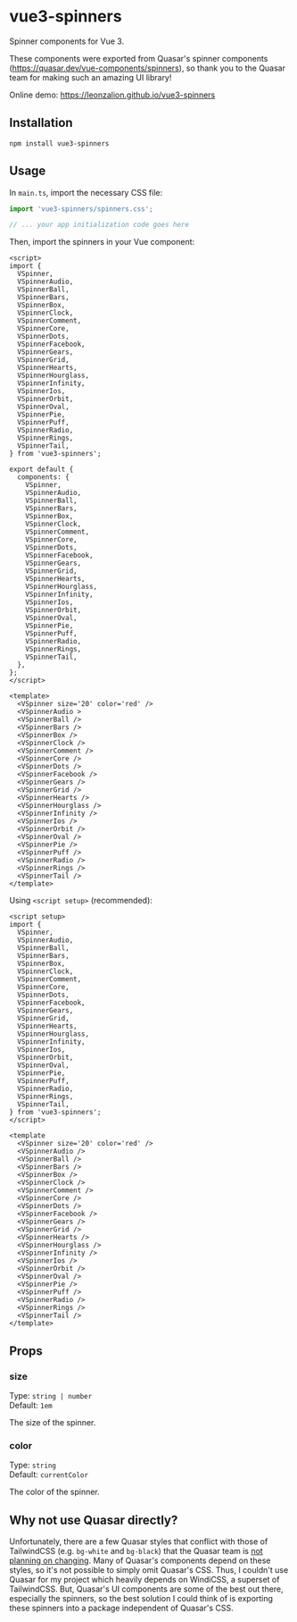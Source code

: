# vue3-spinners

Spinner components for Vue 3.

These components were exported from Quasar's spinner components (<https://quasar.dev/vue-components/spinners>), so thank you to the Quasar team for making such an amazing UI library!

Online demo: <https://leonzalion.github.io/vue3-spinners>

## Installation

```shell
npm install vue3-spinners
```

## Usage

In `main.ts`, import the necessary CSS file:

```typescript
import 'vue3-spinners/spinners.css';

// ... your app initialization code goes here
```

Then, import the spinners in your Vue component:

```vue
<script>
import {
  VSpinner,
  VSpinnerAudio,
  VSpinnerBall,
  VSpinnerBars,
  VSpinnerBox,
  VSpinnerClock,
  VSpinnerComment,
  VSpinnerCore,
  VSpinnerDots,
  VSpinnerFacebook,
  VSpinnerGears,
  VSpinnerGrid,
  VSpinnerHearts,
  VSpinnerHourglass,
  VSpinnerInfinity,
  VSpinnerIos,
  VSpinnerOrbit,
  VSpinnerOval,
  VSpinnerPie,
  VSpinnerPuff,
  VSpinnerRadio,
  VSpinnerRings,
  VSpinnerTail,
} from 'vue3-spinners';

export default {
  components: {
    VSpinner,
    VSpinnerAudio,
    VSpinnerBall,
    VSpinnerBars,
    VSpinnerBox,
    VSpinnerClock,
    VSpinnerComment,
    VSpinnerCore,
    VSpinnerDots,
    VSpinnerFacebook,
    VSpinnerGears,
    VSpinnerGrid,
    VSpinnerHearts,
    VSpinnerHourglass,
    VSpinnerInfinity,
    VSpinnerIos,
    VSpinnerOrbit,
    VSpinnerOval,
    VSpinnerPie,
    VSpinnerPuff,
    VSpinnerRadio,
    VSpinnerRings,
    VSpinnerTail,
  },
};
</script>

<template>
  <VSpinner size='20' color='red' />
  <VSpinnerAudio >
  <VSpinnerBall />
  <VSpinnerBars />
  <VSpinnerBox />
  <VSpinnerClock />
  <VSpinnerComment />
  <VSpinnerCore />
  <VSpinnerDots />
  <VSpinnerFacebook />
  <VSpinnerGears />
  <VSpinnerGrid />
  <VSpinnerHearts />
  <VSpinnerHourglass />
  <VSpinnerInfinity />
  <VSpinnerIos />
  <VSpinnerOrbit />
  <VSpinnerOval />
  <VSpinnerPie />
  <VSpinnerPuff />
  <VSpinnerRadio />
  <VSpinnerRings />
  <VSpinnerTail />
</template>
```

Using `<script setup>` (recommended):

```vue
<script setup>
import {
  VSpinner,
  VSpinnerAudio,
  VSpinnerBall,
  VSpinnerBars,
  VSpinnerBox,
  VSpinnerClock,
  VSpinnerComment,
  VSpinnerCore,
  VSpinnerDots,
  VSpinnerFacebook,
  VSpinnerGears,
  VSpinnerGrid,
  VSpinnerHearts,
  VSpinnerHourglass,
  VSpinnerInfinity,
  VSpinnerIos,
  VSpinnerOrbit,
  VSpinnerOval,
  VSpinnerPie,
  VSpinnerPuff,
  VSpinnerRadio,
  VSpinnerRings,
  VSpinnerTail,
} from 'vue3-spinners';
</script>

<template
  <VSpinner size='20' color='red' />
  <VSpinnerAudio />
  <VSpinnerBall />
  <VSpinnerBars />
  <VSpinnerBox />
  <VSpinnerClock />
  <VSpinnerComment />
  <VSpinnerCore />
  <VSpinnerDots />
  <VSpinnerFacebook />
  <VSpinnerGears />
  <VSpinnerGrid />
  <VSpinnerHearts />
  <VSpinnerHourglass />
  <VSpinnerInfinity />
  <VSpinnerIos />
  <VSpinnerOrbit />
  <VSpinnerOval />
  <VSpinnerPie />
  <VSpinnerPuff />
  <VSpinnerRadio />
  <VSpinnerRings />
  <VSpinnerTail />
</template>
```

## Props

### size

Type: `string | number`
\
Default: `1em`

The size of the spinner.

### color

Type: `string`
\
Default: `currentColor`

The color of the spinner.

## Why not use Quasar directly?

Unfortunately, there are a few Quasar styles that conflict with those of TailwindCSS (e.g. `bg-white` and `bg-black`) that the Quasar team is [not planning on changing](https://github.com/quasarframework/quasar/issues/6775#issuecomment-865974606). Many of Quasar's components depend on these styles, so it's not possible to simply omit Quasar's CSS. Thus, I couldn't use Quasar for my project which heavily depends on WindiCSS, a superset of TailwindCSS. But, Quasar's UI components are some of the best out there, especially the spinners, so the best solution I could think of is exporting these spinners into a package independent of Quasar's CSS.
